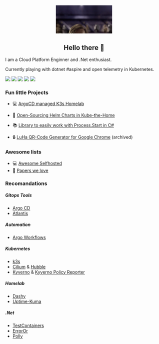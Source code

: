 #####

<div align="center">
    <img src="media/hi-there.webp" height="90" />
    <h2 align="center">Hello there 👋</h2>
</div>

I am a Cloud Platform Enginner and .Net enthusiast.

Currently playing with dotnet #aspire and open telemetry in Kubernetes.


![](https://img.shields.io/badge/Kubernetes-informational?style=flat-square&logo=kubernetes&logoColor=white&color=0366D6)
![](https://img.shields.io/badge/ArgoCD-informational?style=flat-square&logo=argo&logoColor=white&color=0366D6)
![](https://img.shields.io/badge/Helm-informational?style=flat-square&logo=helm&logoColor=white&color=0366D6)
![](https://img.shields.io/badge/Git-informational?style=flat-square&logo=git&logoColor=white&color=0366D6)
![](https://img.shields.io/badge/Renovate-informational?style=flat-square&logo=renovate&logoColor=white&color=0366D6)



### Fun little Projects
- :computer: [ArgoCD managed K3s Homelab](https://github.com/lukashankeln/Homelab)
- :open_file_folder: [Open-Sourcing Helm Charts in Kube-the-Home](https://github.com/orgs/kube-the-home/repositories)
- :books: [Library to easily work with Process.Start in C#](https://www.nuget.org/packages/Hankeln.Commandline.Runner)

- :lock: [LuHa QR-Code Generator for Google Chrome](https://chrome.google.com/webstore/detail/luha-qr-code-creator/bgbdinnmkangaocpbbmfmbcojlnhkecg?hl=de) (archived)

### Awesome lists
- :computer: [Awesome Selfhosted](https://github.com/awesome-selfhosted/awesome-selfhosted)
- :newspaper: [Papers we love](https://github.com/papers-we-love/papers-we-love)

### Recomandations

##### Gitops Tools
- [Argo CD](https://github.com/argoproj/argo-cd)
- [Atlantis](https://github.com/runatlantis/atlantis)

##### Automation
- [Argo Workflows](https://github.com/argoproj/argo-workflows)


##### Kubernetes
- [k3s](https://github.com/k3s-io/k3s)
- [Cilium](https://github.com/cilium/cilium) & [Hubble](https://github.com/cilium/hubble)
- [Kyverno](https://github.com/kyverno/kyverno) & [Kyverno Policy Reporter](https://github.com/kyverno/policy-reporter)

##### Homelab
- [Dashy](https://github.com/Lissy93/dashy)
- [Uptime-Kuma](https://github.com/louislam/uptime-kuma)

##### .Net
- [TestContainers](https://github.com/testcontainers/testcontainers-dotnet)
- [ErrorOr](https://github.com/amantinband/error-or)
- [Polly](https://github.com/App-vNext/Polly)
